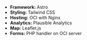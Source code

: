 - **Framework:** Astro
- **Styling:** Tailwind CSS
- **Hosting:** OCI with Nginx
- **Analytics:** Plausible Analytics
- **Map:** Leaflet.js
- **Forms:** PHP handler on OCI server
